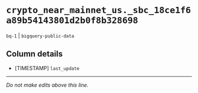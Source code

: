 # `crypto_near_mainnet_us._sbc_18ce1f6a89b54143801d2b0f8b328698`
`bq-1` | `bigquery-public-data`

## Column details
* [TIMESTAMP] `last_update`

-------------------------------------------------------------------------------
*Do not make edits above this line.*

